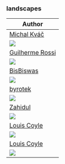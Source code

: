<h3>landscapes</h3><table><thead><tr><th>Author</th></tr></thead><tbody><tr><td><a href="https://kvacm.artstation.com/">Michal Kváč</a></td></tr><tr><td><img src="https://cdnb.artstation.com/p/assets/images/images/023/810/475/large/michal-kvac-torii-rox-small.jpg?1580406414"/></td></tr><tr><td><a href="https://www.pexels.com/@guiirossi/">Guilherme Rossi</a></td></tr><tr><td><img src="https://images.pexels.com/photos/1755680/pexels-photo-1755680.jpeg"/></td></tr><tr><td><a href="https://www.deviantart.com/bisbiswas">BisBiswas</a></td></tr><tr><td><img src="https://images-wixmp-ed30a86b8c4ca887773594c2.wixmp.com/f/b3be1dae-3caa-4d45-be6c-3de586ba95e2/ddfk819-970f1d4f-6da3-4ccf-8e3f-0264f5e607e6.jpg/v1/fill/w_1600,h_900,q_75,strp/under_the_night_sky_by_bisbiswas_ddfk819-fullview.jpg?token=eyJ0eXAiOiJKV1QiLCJhbGciOiJIUzI1NiJ9.eyJzdWIiOiJ1cm46YXBwOjdlMGQxODg5ODIyNjQzNzNhNWYwZDQxNWVhMGQyNmUwIiwiaXNzIjoidXJuOmFwcDo3ZTBkMTg4OTgyMjY0MzczYTVmMGQ0MTVlYTBkMjZlMCIsIm9iaiI6W1t7ImhlaWdodCI6Ijw9OTAwIiwicGF0aCI6IlwvZlwvYjNiZTFkYWUtM2NhYS00ZDQ1LWJlNmMtM2RlNTg2YmE5NWUyXC9kZGZrODE5LTk3MGYxZDRmLTZkYTMtNGNjZi04ZTNmLTAyNjRmNWU2MDdlNi5qcGciLCJ3aWR0aCI6Ijw9MTYwMCJ9XV0sImF1ZCI6WyJ1cm46c2VydmljZTppbWFnZS5vcGVyYXRpb25zIl19.j8jKTC775V1VR6sxzL7WwpCPAKsRUKPfyJy6VROOy68"/></td></tr><tr><td><a href="https://www.deviantart.com/byrotek">byrotek</a></td></tr><tr><td><img src="https://images-wixmp-ed30a86b8c4ca887773594c2.wixmp.com/f/80a9d98d-327f-4bb2-b173-4298d710e51c/derkflv-9f975f3d-791f-4e16-8d9d-fb0a9e5e0554.png?token=eyJ0eXAiOiJKV1QiLCJhbGciOiJIUzI1NiJ9.eyJzdWIiOiJ1cm46YXBwOjdlMGQxODg5ODIyNjQzNzNhNWYwZDQxNWVhMGQyNmUwIiwiaXNzIjoidXJuOmFwcDo3ZTBkMTg4OTgyMjY0MzczYTVmMGQ0MTVlYTBkMjZlMCIsIm9iaiI6W1t7InBhdGgiOiJcL2ZcLzgwYTlkOThkLTMyN2YtNGJiMi1iMTczLTQyOThkNzEwZTUxY1wvZGVya2Zsdi05Zjk3NWYzZC03OTFmLTRlMTYtOGQ5ZC1mYjBhOWU1ZTA1NTQucG5nIn1dXSwiYXVkIjpbInVybjpzZXJ2aWNlOmZpbGUuZG93bmxvYWQiXX0.eEDVAlJGBqXo6OeZEORXWk1veGSHFL-ZTUMz43Jtr3Q"/></td></tr><tr><td><a href="https://dribbble.com/zahidvector">Zahidul</a></td></tr><tr><td><img src="https://cdn.dribbble.com/users/1171505/screenshots/4098256/attachments/939118/binarymine-dribbble-01.png"/></td></tr><tr><td><a href="https://louie.co.nz/">Louis Coyle</a></td></tr><tr><td><img src="https://cdn.dribbble.com/users/13449/screenshots/12078823/media/c6662b0de7365559f79d9eb6088d9527.png"/></td></tr><tr><td><a href="https://louie.co.nz/">Louis Coyle</a></td></tr><tr><td><img src="https://cdn.dribbble.com/users/13449/screenshots/12078823/downloads/the_valley.png"/></td></tr></tbody></table>